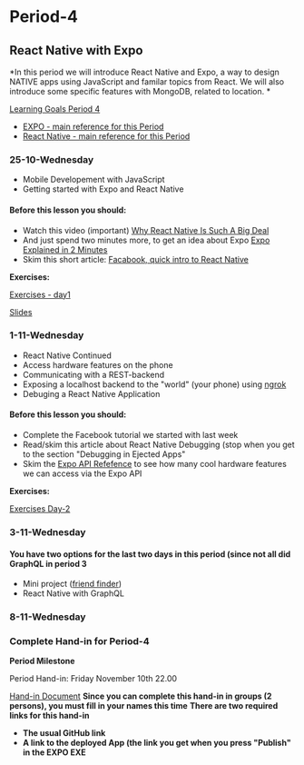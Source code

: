 # Period-4
## React Native with Expo    

*In this period we will introduce React Native and Expo, a way to design NATIVE apps using JavaScript and familar topics from React.
We will also introduce some specific features with MongoDB, related to location.
*


[Learning Goals Period 4](https://docs.google.com/document/d/12e5uhatTA5uCgByfcWNtLdnBl97pjBNbeMpKDBHOA3E/edit?usp=sharing)

- [EXPO - main reference for this Period](https://expo.io/)
- [React Native - main reference for this Period](http://facebook.github.io/react-native/docs/getting-started.html)

### 25-10-Wednesday
* Mobile Developement with JavaScript
* Getting started with Expo and React Native

#### Before this lesson you should:
- Watch this video (important) [Why React Native Is Such A Big Deal](https://www.youtube.com/watch?v=CAc_PAbJkVU) 
- And just spend two minutes more, to get an idea about Expo [Expo Explained in 2 Minutes](https://www.youtube.com/watch?v=IQI9aUlouMI)
- Skim this short article: [Facabook, quick intro to React Native](https://facebook.github.io/react-native/)

**Exercises:**

[Exercises - day1](https://docs.google.com/document/d/1Rno9-x_B4dJwEDonpDpcq-gY3EjSxf9Lt42s9GKpYDE/edit?usp=sharing)

[Slides](https://efif.sharepoint.com/sites/cph/Lyngby/_layouts/15/guestaccess.aspx?docid=04450ab78c4af4a52b57374a8a0bbab99&authkey=Abf1DjeZQAopUlja2hem9cs&e=94a6749f834443fb87011d1d0095654a)

### 1-11-Wednesday
* React Native Continued
* Access hardware features on the phone
* Communicating with a REST-backend
* Exposing a localhost backend to the "world" (your phone) using [ngrok](https://ngrok.com/)
* Debuging a React Native Application

#### Before this lesson you should:
- Complete the Facebook tutorial we started with last week
- Read/skim this article about React Native Debugging (stop when you get to the section "Debugging in Ejected Apps"
- Skim the [Expo API Refefence](https://docs.expo.io/versions/latest/sdk/index.html) to see how many cool hardware features we can access via the Expo API

**Exercises:**

[Exercises Day-2](https://docs.google.com/document/d/1lD7OTu_XmCEBb5RHeGiFZw3AhhWUTiBNGOkkwgOnWhQ/edit?usp=sharing)

### 3-11-Wednesday

#### You have two options for the last two days in this period (since not all did GraphQL in period 3

- Mini project ([friend finder](https://docs.google.com/document/d/1wXjszNKdMXSB4GwXnXzHNxvvif_hJSKk3a6Md9dnLK4/edit))
- React Native with GraphQL

### 8-11-Wednesday

### Complete Hand-in for Period-4

**Period Milestone**

 Period Hand-in: Friday November 10th 22.00

[Hand-in Document](https://docs.google.com/spreadsheets/d/1kEoxM0alblnuC9Qec7yliwP_1spc-tdS8vBKwKVKyYw/edit?usp=sharing)
**Since you can complete this hand-in in groups (2 persons), you must fill in your names this time**
**There are two required links for this hand-in**
- **The usual GitHub link**
- **A link to the deployed App (the link you get when you press "Publish" in the EXPO EXE**

